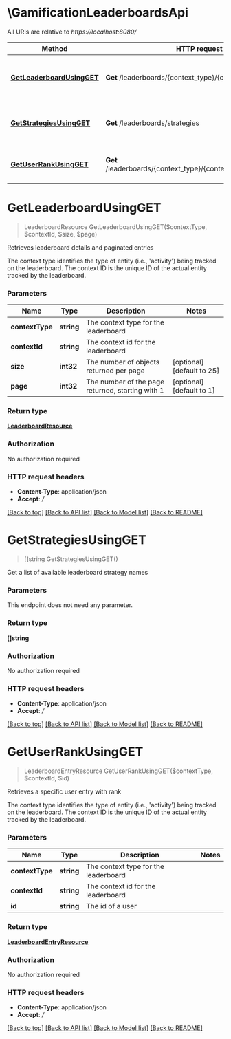 # \GamificationLeaderboardsApi

All URIs are relative to *https://localhost:8080/*

Method | HTTP request | Description
------------- | ------------- | -------------
[**GetLeaderboardUsingGET**](GamificationLeaderboardsApi.md#GetLeaderboardUsingGET) | **Get** /leaderboards/{context_type}/{context_id} | Retrieves leaderboard details and paginated entries
[**GetStrategiesUsingGET**](GamificationLeaderboardsApi.md#GetStrategiesUsingGET) | **Get** /leaderboards/strategies | Get a list of available leaderboard strategy names
[**GetUserRankUsingGET**](GamificationLeaderboardsApi.md#GetUserRankUsingGET) | **Get** /leaderboards/{context_type}/{context_id}/users/{id}/rank | Retrieves a specific user entry with rank


# **GetLeaderboardUsingGET**
> LeaderboardResource GetLeaderboardUsingGET($contextType, $contextId, $size, $page)

Retrieves leaderboard details and paginated entries

The context type identifies the type of entity (i.e., 'activity') being tracked on the leaderboard. The context ID is the unique ID of the actual entity tracked by the leaderboard.


### Parameters

Name | Type | Description  | Notes
------------- | ------------- | ------------- | -------------
 **contextType** | **string**| The context type for the leaderboard | 
 **contextId** | **string**| The context id for the leaderboard | 
 **size** | **int32**| The number of objects returned per page | [optional] [default to 25]
 **page** | **int32**| The number of the page returned, starting with 1 | [optional] [default to 1]

### Return type

[**LeaderboardResource**](LeaderboardResource.md)

### Authorization

No authorization required

### HTTP request headers

 - **Content-Type**: application/json
 - **Accept**: */*

[[Back to top]](#) [[Back to API list]](../README.md#documentation-for-api-endpoints) [[Back to Model list]](../README.md#documentation-for-models) [[Back to README]](../README.md)

# **GetStrategiesUsingGET**
> []string GetStrategiesUsingGET()

Get a list of available leaderboard strategy names


### Parameters
This endpoint does not need any parameter.

### Return type

**[]string**

### Authorization

No authorization required

### HTTP request headers

 - **Content-Type**: application/json
 - **Accept**: */*

[[Back to top]](#) [[Back to API list]](../README.md#documentation-for-api-endpoints) [[Back to Model list]](../README.md#documentation-for-models) [[Back to README]](../README.md)

# **GetUserRankUsingGET**
> LeaderboardEntryResource GetUserRankUsingGET($contextType, $contextId, $id)

Retrieves a specific user entry with rank

The context type identifies the type of entity (i.e., 'activity') being tracked on the leaderboard. The context ID is the unique ID of the actual entity tracked by the leaderboard.


### Parameters

Name | Type | Description  | Notes
------------- | ------------- | ------------- | -------------
 **contextType** | **string**| The context type for the leaderboard | 
 **contextId** | **string**| The context id for the leaderboard | 
 **id** | **string**| The id of a user | 

### Return type

[**LeaderboardEntryResource**](LeaderboardEntryResource.md)

### Authorization

No authorization required

### HTTP request headers

 - **Content-Type**: application/json
 - **Accept**: */*

[[Back to top]](#) [[Back to API list]](../README.md#documentation-for-api-endpoints) [[Back to Model list]](../README.md#documentation-for-models) [[Back to README]](../README.md)

